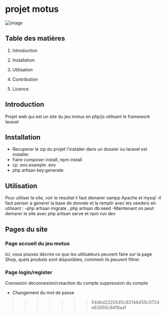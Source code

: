 
# projet motus

![image](https://github.com/AdlenSouci/MotusGame/assets/77266719/026ed4de-cce5-4348-9c47-1ee3d72baf35)


## Table des matières
1. Introduction
2. Installation
3. Utilisation

5. Contribution
6. Licence

## Introduction

Projet web qui est un site du jeu motus en php/js utilisant le framework laravel

## Installation

- Recuperer le zip du projet l'installer dans un dossier ou laravel est installer.
- Faire composer install, npm install
- cp .env.example .env
- php artisan key:generate


## Utilisation

Pour utiliser le site, voir le resultat il faut demarer xampp Apache et mysql
-il faut penser a generer la base de donnée et la remplir avec les seeders en utilisant :
-php artisan migrate , php artisan db:seed
-Maintenant on peut demarer le site avec php artisan serve et npm run dev
  

## Pages du site

### Page accueil du jeu motus 

Ici, vous pouvez décrire ce que les utilisateurs peuvent faire sur la page Shop, quels produits sont disponibles, comment ils peuvent filtrer.

### Page login/register
Connexion deconnexion/creaction du compte suppression du compte 
- Changement du mot de passe
>>>>>>> 54dbd2220545c82148455c0724e63950c94f8aa1
